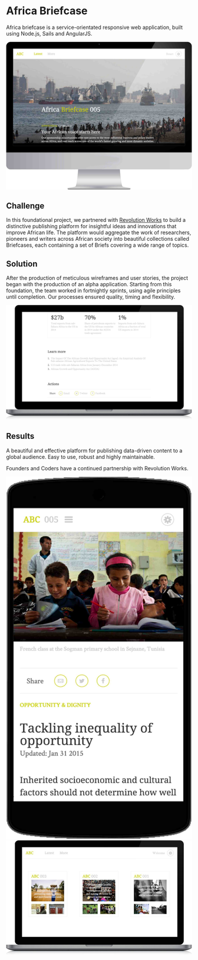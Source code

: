 # Africa Briefcase

Africa briefcase is a service-orientated responsive web application, built using Node.js, Sails and AngularJS.

<p class="center"><img class="abc-desktop" src="/assets/images/abc/abc-desktop.jpg"></p>

## Challenge
In this foundational project, we partnered with <a href="http://www.revolution.works/" target="_blank">Revolution Works</a> to build a distinctive publishing platform for insightful ideas and innovations that improve African life. The platform would aggregate the work of researchers, pioneers and writers across African society into beautiful collections called Briefcases, each containing a set of Briefs covering a wide range of topics.

## Solution
After the production of meticulous wireframes and user stories, the project began with the production of an alpha application. Starting from this foundation, the team worked in fortnightly sprints, using agile principles until completion. Our processes ensured quality, timing and flexibility.

<p class="center">
	<img class="abc-laptop" src="/assets/images/abc/abc-brief.jpg">
</p>

## Results
A beautiful and effective platform for publishing data-driven content to a global audience. Easy to use, robust and highly maintainable.

Founders and Coders have a continued partnership with Revolution Works.

<p class="center">
	<img class="abc-mobile" src="/assets/images/abc/abc-mobile.jpg">
	<img class="abc-laptop" src="/assets/images/abc/abc-screen.jpg">
</p>
